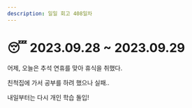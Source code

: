 ```yaml
---
description: 일일 회고 408일차
---
```


# 😴 2023.09.28 \~ 2023.09.29

어제, 오늘은 추석 연휴를 맞아 휴식을 취했다.

친척집에 가서 공부를 하려 했으나 실패..

내일부터는 다시 개인 학습 돌입!
